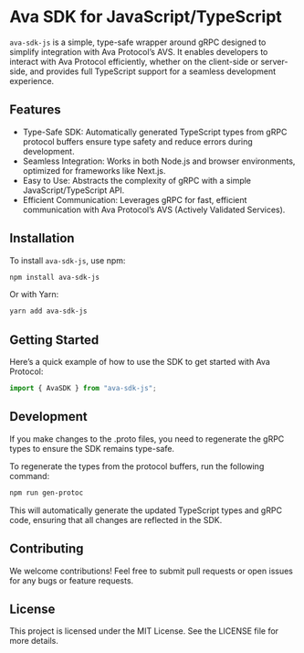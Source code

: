 # Ava SDK for JavaScript/TypeScript

`ava-sdk-js` is a simple, type-safe wrapper around gRPC designed to simplify integration with Ava Protocol’s AVS. It enables developers to interact with Ava Protocol efficiently, whether on the client-side or server-side, and provides full TypeScript support for a seamless development experience.

## Features

- Type-Safe SDK: Automatically generated TypeScript types from gRPC protocol buffers ensure type safety and reduce errors during development.
- Seamless Integration: Works in both Node.js and browser environments, optimized for frameworks like Next.js.
- Easy to Use: Abstracts the complexity of gRPC with a simple JavaScript/TypeScript API.
- Efficient Communication: Leverages gRPC for fast, efficient communication with Ava Protocol’s AVS (Actively Validated Services).

## Installation

To install `ava-sdk-js`, use npm:

```bash
npm install ava-sdk-js
```

Or with Yarn:

```bash
yarn add ava-sdk-js
```

## Getting Started

Here’s a quick example of how to use the SDK to get started with Ava Protocol:

```typescript
import { AvaSDK } from "ava-sdk-js";
```

## Development

If you make changes to the .proto files, you need to regenerate the gRPC types to ensure the SDK remains type-safe.

To regenerate the types from the protocol buffers, run the following command:

```bash
npm run gen-protoc
```

This will automatically generate the updated TypeScript types and gRPC code, ensuring that all changes are reflected in the SDK.

## Contributing

We welcome contributions! Feel free to submit pull requests or open issues for any bugs or feature requests.

## License

This project is licensed under the MIT License. See the LICENSE file for more details.
